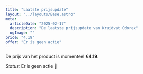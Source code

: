 ```yaml
---
title: "Laatste prijsupdate"
layout: "../layouts/Base.astro"
meta:
  articleDate: "2025-02-17"
  description: "De laatste prijsupdate van Kruidvat Odorex"
  ogImage: ""
price: "4.19"
offer: "Er is geen actie"
---
```


De prijs van het product is momenteel **€4.19**.

_Status:_ Er is geen actie 🎉
